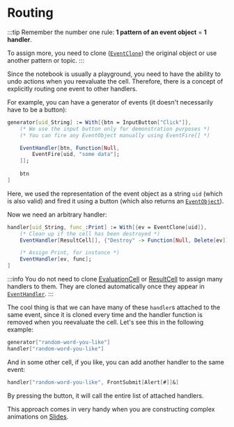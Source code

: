 # Routing

:::tip
Remember the number one rule: __1 pattern of an event object__ = __1 handler__.

To assign more, you need to clone ([`EventClone`](frontend/Reference/Misc/Events.md#`EventClone`)) the original object or use another pattern or topic.
:::

Since the notebook is usually a playground, you need to have the ability to undo actions when you reevaluate the cell. Therefore, there is a concept of explicitly routing one event to other handlers.

For example, you can have a generator of events (it doesn't necessarily have to be a button):

```mathematica
generator[uid_String] := With[{btn = InputButton["Click"]},
	(* We use the input button only for demonstration purposes *)
	(* You can fire any EventObject manually using EventFire[] *)

	EventHandler[btn, Function[Null,
		EventFire[uid, "some data"];
	]];
	
	btn
]
```

Here, we used the representation of the event object as a string `uid` (which is also valid) and fired it using a button (which also returns an [`EventObject`](frontend/Reference/Misc/Events.md#`EventObject`)).

Now we need an arbitrary handler:

```mathematica
handler[uid_String, func_:Print] := With[{ev = EventClone[uid]},
	(* Clean up if the cell has been destroyed *)
	EventHandler[ResultCell[], {"Destroy" -> Function[Null, Delete[ev]]}];

	(* Assign Print, for instance *)
	EventHandler[ev, func];
]
```

:::info
You do not need to clone [EvaluationCell](frontend/Reference/Cells%20and%20Notebook/EvaluationCell.md) or [ResultCell](frontend/Reference/Cells%20and%20Notebook/ResultCell.md) to assign many handlers to them. They are cloned automatically once they appear in [`EventHandler`](frontend/Reference/Misc/Events.md#`EventHandler`).
:::

The cool thing is that we can have many of these `handler`s attached to the same event, since it is cloned every time and the handler function is removed when you reevaluate the cell. Let's see this in the following example:

```mathematica
generator["random-word-you-like"]
handler["random-word-you-like"]
```

And in some other cell, if you like, you can add another handler to the same event:

```mathematica
handler["random-word-you-like", FrontSubmit[Alert[#]]&]
```

By pressing the button, it will call the entire list of attached handlers.

This approach comes in very handy when you are constructing complex animations on [Slides](frontend/Cell%20types/Slides.md).